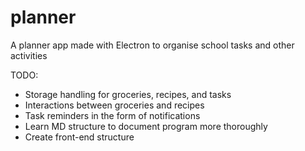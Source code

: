# planner
A planner app made with Electron to organise school tasks and other activities

TODO:

- Storage handling for groceries, recipes, and tasks
- Interactions between groceries and recipes
- Task reminders in the form of notifications
- Learn MD structure to document program more thoroughly
- Create front-end structure
